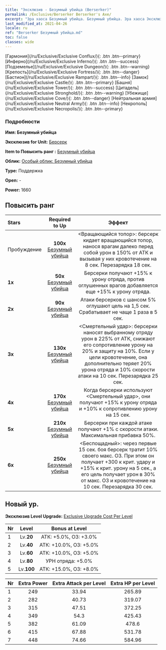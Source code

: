 ```yaml
---
title: "Эксклюзив - Безумный убийца (Berserker)"
permalink: /Exclusive/Berserker Berserker's Axe/
excerpt: "Эра хаоса Безумный убийца. Безумный убийца. Эра хаоса Эксклюзив Безумный убийца. Берсерк Эксклюзив."
last_modified_at: 2021-04-26
locale: ru
ref: "Berserker Безумный убийца.md"
toc: false
classes: wide
---
```

 [Гармония](/ru/Exclusive/Exclusive Conflux/){: .btn .btn--primary} [Инферно](/ru/Exclusive/Exclusive Inferno/){: .btn .btn--success} [Подземелье](/ru/Exclusive/Exclusive Dungeon/){: .btn .btn--warning} [Крепость](/ru/Exclusive/Exclusive Fortress/){: .btn .btn--danger} [Бастион](/ru/Exclusive/Exclusive Rampart/){: .btn .btn--info} [Замок](/ru/Exclusive/Exclusive Castle/){: .btn .btn--primary} [Башня](/ru/Exclusive/Exclusive Tower/){: .btn .btn--success} [Цитадель](/ru/Exclusive/Exclusive Stronghold/){: .btn .btn--warning} [Убежище](/ru/Exclusive/Exclusive Cove/){: .btn .btn--danger} [Нейтральная армия](/ru/Exclusive/Exclusive Neutral Army/){: .btn .btn--info} [Некрополь](/ru/Exclusive/Exclusive Necropolis/){: .btn .btn--primary} 

### Подробности
 **Имя: Безумный убийца** 

 **Эксклюзив for Unit:** [Берсерк](/ru/units/Berserker/) 

 **Item to Повысить ранг :** [Безумный убийца](/ItemsRU/con_983/)

 **Облик:** [Особый облик: Безумный убийца](/ItemsRU/con_651/)

 **Type:** Поддержка

 **Open:** -

 **Power:** 1660

## Повысить ранг 

  |     Stars    |  Required to Up | Эффект |
  |:-------------|:---------------:|:---------------:|
  |  Пробуждение  | **100x** [Безумный убийца](/ItemsRU/con_983/) | <Вращающийся топор>: берсерк кидает вращающийся топор, нанося врагам далеко перед собой урон в 150% от АТК и вызывая у них кровотечение на 8 сек. Перезарядка 18 сек. |
  | **1x** <i class="fas fa-star"/> | **50x** [Безумный убийца](/ItemsRU/con_983/) | Берсерки получают +15% к урону отряда, против оглушенных врагов добавляется еще +15% к урону отряда. |
  | **2x** <i class="fas fa-star"/> | **90x** [Безумный убийца](/ItemsRU/con_983/) | Атаки берсерков с шансом 5% оглушают цель на 1,5 сек. Срабатывает не чаще 1 раза в 5 сек. |
  | **3x** <i class="fas fa-star"/> | **130x** [Безумный убийца](/ItemsRU/con_983/) | <Смертельный удар>: берсерки наносят выбранному отряду урон в 225% от АТК, снижают его сопротивление урону на 20% и защиту на 10%. Если у цели кровотечение, она дополнительно теряет 20% урона отряда и 10% скорости атаки на 10 сек. Перезарядка 25 сек. |
  | **4x** <i class="fas fa-star"/> | **170x** [Безумный убийца](/ItemsRU/con_983/) | Когда берсерки используют <Смертельный удар>, они получают +15% к урону отряда и +10% к сопротивлению урону на 15 сек. |
  | **5x** <i class="fas fa-star"/> | **210x** [Безумный убийца](/ItemsRU/con_983/) | Берсерки при каждой атаке получают +1% с скорости атаки. Максимальная прибавка 50%. |
  | **6x** <i class="fas fa-star"/> | **250x** [Безумный убийца](/ItemsRU/con_983/) | <Беспощадный>: через первые 15 сек. боя берсерк тратит 10% своего макс. ОЗ. При этом он получает +300 к крит. удару и +15% к крит. урону на 5 сек., а его цель получает урон в 30% от макс. ОЗ и кровотечение на 10 сек. Перезарядка 30 сек. |


## Новый ур.
 **Эксклюзив Level Upgrade:** [Exclusive Upgrade Cost Per Level](/Exclusive/ExclusiveUpgradeCostPerLevel/)

  |  Nr  |   Level  | Bonus at Level |
  |:-----|:--------:|:--------------:|
  | 1 | Lv.**20** | АТК: +5.0%, ОЗ: +3.0% |
  | 2 | Lv.**40** | АТК: +10.0%, ОЗ: +5.0% |
  | 3 | Lv.**60** | АТК: +10.0%, ОЗ: +5.0% |
  | 4 | Lv.**80** | УРН отряда: +5.0% |
  | 5 | Lv.**100** | АТК: +15.0%, ОЗ: +8.0% |


  |  Nr  |  Extra Power | Extra Attack per Level | Extra HP per Level |
  |:-----|:--------:|:--------:|:--------:|
  | 1 | 249 | 33.94 | 265.89 |
  | 2 | 282 | 40.73 | 319.07 |
  | 3 | 315 | 47.51 | 372.25 |
  | 4 | 349 | 54.3 | 425.43 |
  | 5 | 382 | 61.09 | 478.6 |
  | 6 | 415 | 67.88 | 531.78 |
  | 7 | 448 | 74.66 | 584.96 |


